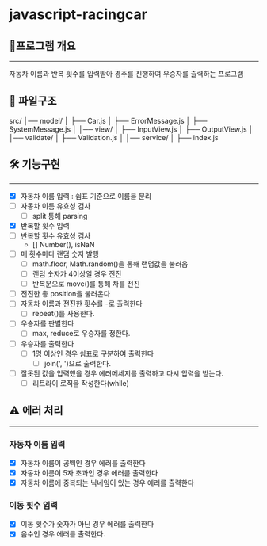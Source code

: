 # javascript-racingcar

## 📍프로그램 개요

---

자동차 이름과 반복 횟수를 입력받아 경주를 진행하여 우승자를 출력하는 프로그램

## 📁 파일구조

src/
│── model/
│ ├── Car.js
│ ├── ErrorMessage.js
│ ├── SystemMessage.js
│
│── view/
│ ├── InputView.js
│ ├── OutputView.js
│
│── validate/
│ ├── Validation.js
│
│── service/
│
├── index.js

## 🛠️ 기능구현

---

- [x] 자동차 이름 입력 : 쉼표 기준으로 이름을 분리
- [ ] 자동차 이름 유효성 검사
  - [ ] split 통해 parsing
- [x] 반복할 횟수 입력
- [ ] 반복할 횟수 유효성 검사
  - [] Number(), isNaN
- [ ] 매 횟수마다 랜덤 숫자 발행
  - [ ] math.floor, Math.random()을 통해 랜덤값을 불러옴
  - [ ] 랜덤 숫자가 4이상일 경우 전진
  - [ ] 반복문으로 move()를 통해 차를 전진
- [ ] 전진한 총 position을 불러온다
- [ ] 자동차 이름과 전진한 횟수를 -로 출력한다
  - [ ] repeat()를 사용한다.
- [ ] 우승자를 판별한다
  - [ ] max, reduce로 우승자를 정한다.
- [ ] 우승자를 출력한다
  - [ ] 1명 이상인 경우 쉼표로 구분하여 출력한다
    - [ ] join(', ')으로 출력한다.
- [ ] 잘못된 값을 입력했을 경우 에러메세지를 출력하고 다시 입력을 받는다.
  - [ ] 리트라이 로직을 작성한다(while)

## ⚠️ 에러 처리

---

### 자동차 이름 입력

- [x] 자동차 이름이 공백인 경우 에러를 출력한다
- [x] 자동차 이름이 5자 초과인 경우 에러를 출력한다
- [x] 자동차 이름에 중복되는 닉네임이 있는 경우 에러를 출력한다

### 이동 횟수 입력

- [x] 이동 횟수가 숫자가 아닌 경우 에러를 출력한다
- [x] 음수인 경우 에러를 출력한다.
